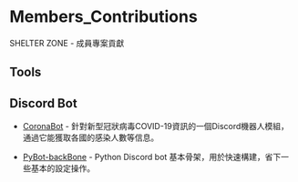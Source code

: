 # Members_Contributions
SHELTER ZONE - 成員專案貢獻

## Tools

## Discord Bot
- [CoronaBot](https://github.com/rixinsc/CoronaBot/tree/e3090a5d428e4bad41a123180c94237c6ae5a893) - 針對新型冠狀病毒COVID-19資訊的一個Discord機器人模組，通過它能獲取各國的感染人數等信息。

- [PyBot-backBone](https://github.com/Proladon/PyBot-backBone) - Python Discord bot 基本骨架，用於快速構建，省下一些基本的設定操作。
